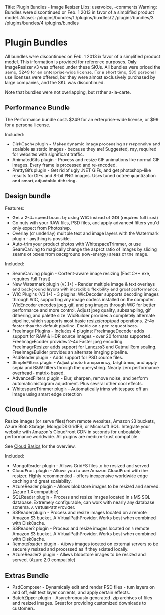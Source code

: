 Title: Plugin Bundles - Image Resizer
Libs: uservoice, -comments
Warning: Bundles were discontinued on Feb. 1 2013 in favor of a simplified product model.
Aliases: /plugins/bundles/1 /plugins/bundles/2 /plugins/bundles/3 /plugins/bundles/4  /plugins/bundles


# Plugin Bundles

All bundles were discontinued on Feb. 1 2013 in favor of a simplified product model. This information is provided for reference purposes. Only ImageResizer v3 was offered under these SKUs. All bundles were priced the same, $249 for an enterprise-wide license. For a short time, $99 personal use licenses were offered, but they were almost exclusively purchased by large companies, and the SKU was discontinued.

Note that bundles were not overlapping, but rather a-la-carte. 


## Performance Bundle


The Performance bundle costs $249 for an enterprise-wide license, or $99 for a personal license. 
 
Included:

* DiskCache plugin - Makes dynamic image processing as responsive and scalable as static images - because they are! Suggested, nay, required for websites with significant traffic.
* AnimatedGifs plugin - Process and resize GIF animations like normal GIF images. Every frame is processed and re-encoded.
* PrettyGifs plugin - Get rid of ugly .NET GIFs, and get photoshop-like results for GIFs and 8-bit PNG images. Uses tuned octree quantization and smart, adjustable dithering.


## Design bundle

Features:

- Get a 2-4x speed boost by using WIC instead of GDI (requires full trust)
- Go nuts with your RAW files, PSD files, and apply advanced filters you'd only expect from Photoshop.
- Overlay (or underlay) multiple text and image layers with the Watermark plugin - anything is possible.
- Auto-trim your product photos with WhitespaceTrimmer, or use SeamCarving to magically change the aspect ratio of images by slicing seams of pixels from background (low-energy) areas of the image.

Included:

* SeamCarving plugin - Content-aware image resizing (Fast C++ exe, requires Full Trust)
* New Watermark plugin (v3.1+) - Render multiple image & text overlays and background layers with incredible flexibility and great performance.
* WIC Plugins (V3.1+) - 3 plugins: WicDecoder supports decoding images through WIC, supporting any image codecs installed on the computer. WicEncoder encodes jpeg, gif, and png images through WIC for better performance and more control. Adjust jpeg quality, subsampling, gif dithering, and palette size. WicBuilder provides a completely alternate pipeline, which supports most basic resize/crop/pad operations. 2-4x faster than the default pipeline. Enable on a per-request bass.
* FreeImage Plugins - Includes 4 plugins: FreeImageDecoder adds support for RAW & HDR source images - over 20 formats supported. FreeImageEcoder provides 2-4x Faster jpeg encoding. FreeImageResizer adds support for Lanczos3 and CatmullRom scaling. FreeImageBuilder provides an alternate imaging pipeline.
* PsdReader plugin - Adds support for PSD source files.
* SimpleFilters plugin - Adjust photo transparency, brightness, and apply sepia and B&amp;W filters through the querystring. Nearly zero performance overhead - matrix-based.
* AdvancedFilters plugin - Blur, sharpen, remove noise, and perform automatic histogram adjustment. Plus several other cool effects.
* WhitespaceTrimmer plugin - Automatically trims whitespace off an image using smart edge detection


##  Cloud Bundle

Resize images (or serve files) from remote websites, Amazon S3 buckets, Azure Blob Storage, MongoDB GridFS, or Microsoft SQL. Integrate your website with Amazon's CloudFront CDN in seconds for unbeatable performance worldwide. All plugins are medium-trust compatible.

See [Cloud Basics](/docs/cloud) for the overview.

Included: 

* MongoReader plugin - Allows GridFS files to be resized and served
* CloudFront plugin - Allows you to use Amazon CloudFront with the resizer. Highly recommended - offers inexpensive worldwide edge caching and great scalability.
* AzureReader plugin - Allows blobstore images to be resized and served. (Azure 1.X compatible)
* SQLReader plugin - Process and resize images located in a MS SQL database. Extremely configurable, can work with nearly any database schema. A VirtualPathProvider.
* S3Reader plugin - Process and resize images located on a remote Amazon S3 bucket. A VirtualPathProvider. Works best when combined with DiskCache.
* S3Reader2 plugin - Process and resize images located on a remote Amazon S3 bucket. A VirtualPathProvider. Works best when combined with DiskCache.
* RemoteReader plugin - Allows images located on external servers to be securely resized and processed as if they existed locally.
* AzureReader2 plugin - Allows blobstore images to be resized and served. (Azure 2.0 compatible)

##  Extras Bundle

* PsdComposer - Dynamically edit and render PSD files - turn layers on and off, edit text layer contents, and apply certain effects.
* BatchZipper plugin - Asynchronously generated .zip archives of files and resized images. Great for providing customized downloads to customers.
